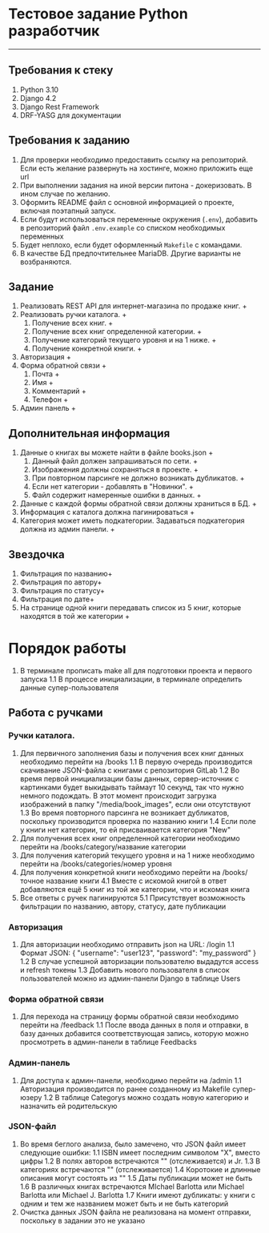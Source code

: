 # Тестовое задание Python разработчик
___

## Требования к стеку

1. Python 3.10
2. Django 4.2
3. Django Rest Framework
4. DRF-YASG для документации

## Требования к заданию

1. Для проверки необходимо предоставить ссылку на репозиторий. 
Если есть желание развернуть на хостинге, можно приложить еще url
2. При выполнении задания на иной версии питона - докеризовать. В ином случае по желанию.
3. Оформить README файл с основной информацией о проекте, включая поэтапный запуск.
4. Если будут использоваться переменные окружения (`.env`), добавить в репозиторий файл
`.env.example` со списком необходимых переменных
5. Будет неплохо, если будет оформленный `Makefile` с командами.
6. В качестве БД предпочтительнее MariaDB. Другие варианты не возбраняются.

## Задание

1. Реализовать REST API для интернет-магазина по продаже книг. +
2. Реализовать ручки каталога. +
   1. Получение всех книг. +
   2. Получение всех книг определенной категории. +
   3. Получение категорий текущего уровня и на 1 ниже. +
   4. Получение конкретной книги. +
3. Авторизация +
4. Форма обратной связи +
   1. Почта +
   2. Имя +
   3. Комментарий +
   4. Телефон +
5. Админ панель +

## Дополнительная информация

1. Данные о книгах вы можете найти в файле books.json +
   1. Данный файл должен запрашиваться по сети. +
   2. Изображения должны сохраняться в проекте. +
   3. При повторном парсинге не должно возникать дубликатов. +
   4. Если нет категории - добавлять в "Новинки". +
   5. Файл содержит намеренные ошибки в данных. +
2. Данные с каждой формы обратной связи должны храниться в БД. +
3. Информация с каталога должна пагинироваться +
4. Категория может иметь подкатегории. Задаваться подкатегория должна из админ панели. +

## Звездочка

1. Фильтрация по названию+
2. Фильтрация по автору+
3. Фильтрация по статусу+
4. Фильтрация по дате+
5. На странице одной книги передавать список из 5 книг, которые находятся в той же категории +


# Порядок работы

1. В терминале прописать make all для подготовки проекта и первого запуска
   1.1 В процессе инициализации, в терминале определить данные супер-пользователя

## Работа с ручками

### Ручки каталога.
1. Для первичного заполнения базы и получения всех книг данных необходимо перейти на /books
   1.1 В первую очередь производится скачивание JSON-файла c книгами с репозитория GitLab
   1.2 Во время первой инициализации базы данных, сервер-источник с картинками будет выкидывать таймаут 10 секунд, так что нужно немного подождать.
   В этот момент происходит загрузка изображений в папку "/media/book_images", если они отсутствуют
   1.3 Во время повторного парсинга не возникает дубликатов, поскольку производится проверка по названию книги
   1.4 Если поле у книги нет категории, то ей присваивается категория "New"
2. Для получения всех книг определенной категории необходимо перейти на /books/category/название категории
3. Для получения категорий текущего уровня и на 1 ниже необходимо перейти на /books/categories/номер уровня
4. Для получения конкретной книги необходимо перейти на /books/точное название книги
   4.1 Вместе с искомой книгой в ответ добавляются ещё 5 книг из той же категории, что и искомая книга
5. Все ответы с ручек пагинируются
   5.1 Присутствует возможность фильтрации по названию, автору, статусу, дате публикации

### Авторизация
1. Для авторизации необходимо отправить json на URL:  /login
   1.1 Формат JSON:
   {
      "username": "user123",
      "password": "my_password"
   }
   1.2 В случае успешной авторизации пользователю выдадутся access и refresh токены
   1.3 Добавить нового пользователя в список пользователей можно из админ-панели Django в таблице Users
     
### Форма обратной связи
1. Для перехода на страницу формы обратной связи необходимо перейти на /feedback
   1.1 После ввода данных в поля и отправки, в базу данных добавится соответствующая запись, 
   которую можно просмотреть в админ-панели в таблице Feedbacks

### Админ-панель
1. Для доступа к админ-панели, необходимо перейти на /admin
   1.1 Авторизация производится по ранее созданному из Makefile супер-юзеру
   1.2 В таблице Categorys можно создать новую категорию и назначить ей родительскую

### JSON-файл
1. Во время беглого анализа, было замечено, что JSON файл имеет следующие ошибки:
   1.1 ISBN имеет последним символом "X", вместо цифры
   1.2 В полях авторов встречаются "" (отслеживается) и Jr.
   1.3 В категориях встречаются "" (отслеживается)
   1.4 Коротокие и длинные описания могут состоять из ""
   1.5 Даты публикации может не быть
   1.6 В различных книгах встречаются MIchael Barlotta или Michael Barlotta или Michael J. Barlotta
   1.7 Книги имеют дубликаты: у книги с одним и тем же названием может быть и не быть категорий
2. Очистка данных JSON файла не реализована на момент отправки, поскольку в задании это не указано
